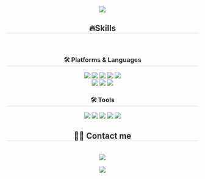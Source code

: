 <div align= "center">
    <img src="https://capsule-render.vercel.app/api?type=waving&color=0:f8afaf,100:85baff&height=240&text=Hwangbo%20Jaeyun&animation=&fontColor=ffffff&fontSize=50" />
</div>

<div align= "center"> 
    <h2 style="border-bottom: 1px solid #d8dee4; color: #282d33;"> 🔥Skills </h2> 
    <br> 
    <div style="margin: 0 auto; text-align: center;" align= "center"> 
        <h3 style="border-bottom: 1px solid #d8dee4; color: #282d33;"> 🛠️ Platforms & Languages </h3> 
        <!-- Languages -->
        <img src="https://img.shields.io/badge/HTML5-E34F26?style=for-the-badge&logo=HTML5&logoColor=white">
        <img src="https://img.shields.io/badge/CSS3-1572B6?style=for-the-badge&logo=CSS3&logoColor=white">
        <img src="https://img.shields.io/badge/Javascript-F7DF1E?style=for-the-badge&logo=Javascript&logoColor=white">
        <img src="https://img.shields.io/badge/Python-3776AB?style=for-the-badge&logo=Python&logoColor=white">
        <img src="https://img.shields.io/badge/MySQL-4479A1?style=for-the-badge&logo=MySQL&logoColor=white">
        <br/>
        <!-- Frameworks -->
        <img src="https://img.shields.io/badge/Bootstrap-7952B3?style=for-the-badge&logo=Bootstrap&logoColor=white">
        <img src="https://img.shields.io/badge/Tensorflow-FF6F00?style=for-the-badge&logo=Tensorflow&logoColor=white">
        <img src="https://img.shields.io/badge/Flask-000000?style=for-the-badge&logo=Flask&logoColor=white">
        <br/>
        <h3 style="border-bottom: 1px solid #d8dee4; color: #282d33;"> 🛠️ Tools </h3> 
        <!-- Tools -->
        <img src="https://img.shields.io/badge/Github-181717?style=for-the-badge&logo=Github&logoColor=white">
        <img src="https://img.shields.io/badge/Notion-000000?style=for-the-badge&logo=Notion&logoColor=white">
        <img src="https://img.shields.io/badge/Vercel-000000?style=for-the-badge&logo=Vercel&logoColor=white">
        <img src="https://img.shields.io/badge/AWS EC2-232F3E?style=for-the-badge&logo=amazonec2&logoColor=white">
        <img src="https://img.shields.io/badge/Google Colab-F9AB00?style=for-the-badge&logo=googlecolab&logoColor=white">
        <br/>
    </div>
</div>

<div align= "center">
    <h2 style="border-bottom: 1px solid #d8dee4; color: #282d33;"> 🧑‍💻 Contact me </h2> 
    <br> 
    <div align= "center"> 
        <a href=mailto:woyun.0p@gmail.com> 
            <img src="https://img.shields.io/badge/woyun.0p@gmail.com-EA4335?style=for-the-badge&logo=Gmail&logoColor=white&link=mailto:woyun.0p@gmail.com"> 
        </a>
    </div>  
    <br> 
    <div align= "center"> 
            <img src="https://hits.seeyoufarm.com/api/count/incr/badge.svg?url=https%3A%2F%2Fgithub.com%2Fsty0133%2F&count_bg=%23000000&title_bg=%23000000&icon=github.svg&icon_color=%23FFFFFF&title=GitHub&edge_flat=false"/>
        </a>
    </div> 
</div>
